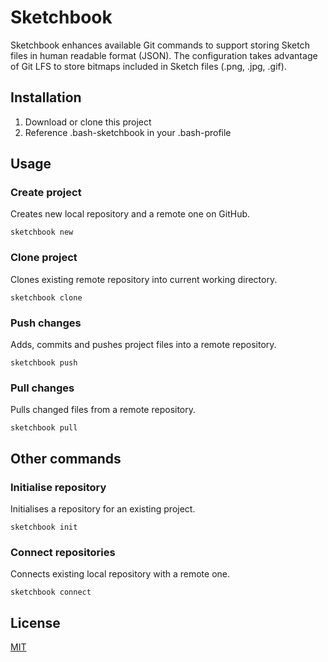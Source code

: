 # Sketchbook

Sketchbook enhances available Git commands to support storing Sketch files in human readable format (JSON). The configuration takes advantage of Git LFS to store bitmaps included in Sketch files (.png, .jpg, .gif).


## Installation

1. Download or clone this project
2. Reference .bash-sketchbook in your .bash-profile

## Usage

### Create project
Creates new local repository and a remote one on GitHub.

```
sketchbook new
```

### Clone project
Clones existing remote repository into current working directory.

```
sketchbook clone
```

### Push changes
Adds, commits and pushes project files into a remote repository.

```
sketchbook push
```

### Pull changes
Pulls changed files from a remote repository.

```
sketchbook pull
``` 


## Other commands

### Initialise repository
Initialises a repository for an existing project.

```
sketchbook init
```

### Connect repositories
Connects existing local repository with a remote one.

```
sketchbook connect
```


## License
[MIT](http://opensource.org/licenses/MIT)